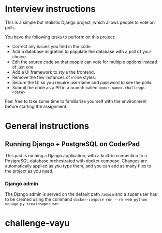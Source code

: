 # Interview instructions

This is a simple but realistic Django project, which allows people to vote on polls.

You have the following tasks to perform on this project:

- Correct any issues you find in the code.
- Add a database migration to populate the database with a poll of your choice.
- Edit the source code so that people can vote for multiple options instead of just one.
- Add a UI framework to style the frontend.
- Remove the few instances of inline styles.
- Secure the UI so you require username and password to see the polls.
- Submit the code as a PR in a branch called `<your-name>-challenge-<date>`

Feel free to take some time to familiarize yourself with the environment before starting the assignment.




# General instructions

## Running Django + PostgreSQL on CoderPad

This pad is running a Django application, with a built-in connection to a PostgreSQL database orchestrated with docker compose. Changes are automatically applied as you type them, and you can add as many files to the project as you need.

### Django admin

The Django admin is served on the default path `/admin` and a super user has to be created using the command `docker-compose run --rm web python manage.py createsuperuser`
# challenge-vayu
